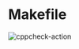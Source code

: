# Makefile
![cppcheck-action](https://github.com/Genesis99002643/Makefile/workflows/cppcheck-action/badge.svg)
